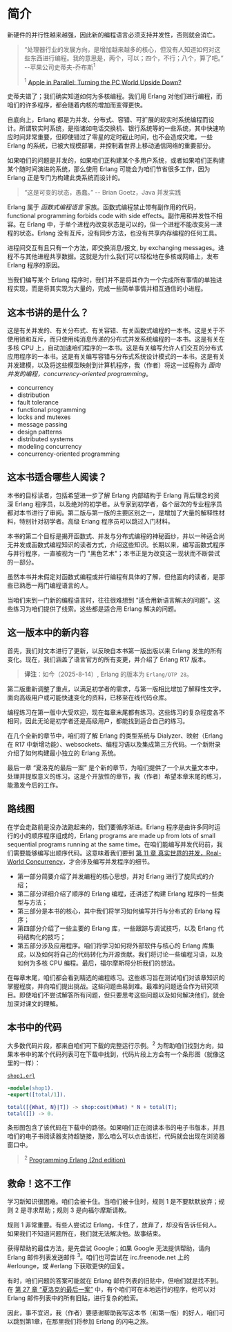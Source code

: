 # 简介


新硬件的并行性越来越强，因此新的编程语言必须支持并发性，否则就会消亡。

> “处理器行业的发展方向，是增加越来越多的核心，但没有人知道如何对这些东西进行编程。我的意思是，两个，可以；四个，不行；八个，算了吧。”  --苹果公司史蒂夫-乔布斯<sup>1</sup>
>
> <sup>1</sup> [Apple in Parallel: Turning the PC World Upside Down?](https://archive.nytimes.com/bits.blogs.nytimes.com/2008/06/10/apple-in-parallel-turning-the-pc-world-upside-down/)

史蒂夫错了；我们确实知道如何为多核编程。我们用 Erlang 对他们进行编程，而咱们的许多程序，都会随着内核的增加而变得更快。


自底向上，Erlang 都是为并发、分布式、容错、可扩展的软实时系统编程而设计。所谓软实时系统，是指诸如电话交换机、银行系统等的一些系统，其中快速响应时间非常重要，但即使错过了零星的定时截止时间，也不会造成灾难。一些 Erlang 的系统，已被大规模部署，并控制着世界上移动通信网络的重要部分。


如果咱们的问题是并发的，如果咱们正构建某个多用户系统，或者如果咱们正构建某个随时间演进的系统，那么使用 Erlang 可能会为咱们节省很多工作，因为 Erlang 正是专门为构建此类系统而设计的。


> “这是可变的状态，愚蠢。” -- Brian Goetz，Java 并发实践


Erlang 属于 *函数式编程语言* 家族。函数式编程禁止带有副作用的代码，functional programming forbids code with side effects。副作用和并发性不相容。在 Erlang 中，于单个进程内改变状态是可以的，但一个进程不能改变另一进程的状态。Erlang 没有互斥，没有同步方法，也没有共享内存编程的任何工具。

进程间交互有且只有一个方法，即交换消息/报文, by exchanging messages。进程不与其他进程共享数据。这就是为什么我们可以轻松地在多核或网络上，发布 Erlang 程序的原因。

当我们编写某个 Erlang 程序时，我们并不是将其作为一个完成所有事情的单独进程实现，而是将其实现为大量的，完成一些简单事情并相互通信的小进程。


## 这本书讲的是什么？

这是有关并发的、有关分布式、有关容错、有关函数式编程的一本书。这是关于不使用锁和互斥，而只使用纯消息传递的分布式并发系统编程的一本书。这是有关在多核 CPU 上，自动加速咱们程序的一本书。这是有关编写允许人们交互的分布式应用程序的一本书。这是有关编写容错与分布式系统设计模式的一本书。这是有关并发建模，以及将这些模型映射到计算机程序，我（作者）将这一过程称为 *面向并发的编程，concurrency-oriented programming*。

- concurrency
- distribution
- fault tolerance
- functional programming
- locks and mutexes
- message passing
- design patterns
- distributed systems
- modeling concurrency
- concurrency-oriented programming


## 这本书适合哪些人阅读？


本书的目标读者，包括希望进一步了解 Erlang 内部结构于 Erlang 背后理念的资深 Erlang 程序员，以及绝对的初学者。从专家到初学者，各个层次的专业程序员都对本书进行了审阅。第二版与第一版的主要区别之一，是增加了大量的解释性材料，特别针对初学者。高级 Erlang 程序员可以跳过入门材料。


本书的第二个目标是揭开函数式、并发与分布式编程的神秘面纱，并以一种适合尚无并发或函数式编程知识的读者方式，介绍这些知识。长期以来，编写函数式程序与并行程序，一直被视为一门 "黑色艺术"；本书正是为改变这一现状而不断尝试的一部分。

虽然本书并未假定对函数式编程或并行编程有具体的了解，但他面向的读者，是那些已熟悉一两门编程语言的人。


当咱们来到一门新的编程语言时，往往很难想到 "适合用新语言解决的问题"。这些练习为咱们提供了线索。这些都是适合用 Erlang 解决的问题。



## 这一版本中的新内容


首先，我们对文本进行了更新，以反映自本书第一版出版以来 Erlang 发生的所有变化。现在，我们涵盖了语言官方的所有变更，并介绍了 Erlang R17 版本。

> **译注**：如今（2025-8-14）, Erlang 的版本为 `Erlang/OTP 28`。 


第二版重新调整了重点，以满足初学者的需求，与第一版相比增加了解释性文字。面向高级用户或可能快速变化的资料，已移至在线代码仓库。


编程练习在第一版中大受欢迎，现在每章末尾都有练习。这些练习的复杂程度各不相同，因此无论是初学者还是高级用户，都能找到适合自己的练习。


在几个全新的章节中，咱们将了解 Erlang 的类型系统与 Dialyzer、映射（Erlang 在 R17 中新增功能）、websockets、编程习语以及集成第三方代码。一个新附录介绍了如何构建最小独立的 Erlang 系统。

最后一章 “夏洛克的最后一案” 是个新的章节，为咱们提供了一个从大量文本中，处理并提取意义的练习。这是个开放性的章节，我（作者）希望本章末尾的练习，能激发今后的工作。


## 路线图


在学会走路前是没办法跑起来的，我们要循序渐进。Erlang 程序是由许多同时运行的小的顺序程序组成的，Erlang programs are made up from lots of small sequential programs running at the same time。在咱们能编写并发代码前，我们需要能够编写出顺序代码。这意味着我们要到 [第 11 章 真实世界的并发，Real-World Concurrency](Ch11-real-world_concurrency.md)，才会涉及编写并发程序的细节。

- 第一部分简要介绍了并发编程的核心思想，并对 Erlang 进行了旋风式的介绍；
- 第二部分详细介绍了顺序的 Erlang 编程，还讲述了构建 Erlang 程序的一些类型与方法；
- 第三部分是本书的核心，其中我们将学习如何编写并行与分布式的 Erlang 程序；
- 第四部分介绍了一些主要的 Erlang 库，一些跟踪与调试技巧，以及 Erlang 代码结构化的技巧；
- 第五部分涉及应用程序。咱们将学习如何将外部软件与核心的 Erlang 库集成，以及如何将自己的代码转化为开源贡献。我们将讨论一些编程习语，以及如何为多核 CPU 编程。最后，福尔摩斯将分析我们的想法。



在每章末尾，咱们都会看到精选的编程练习。这些练习旨在测试咱们对该章知识的掌握程度，并向咱们提出挑战。这些问题由易到难。最难的问题适合作为研究项目。即使咱们不尝试解答所有问题，但只要思考这些问题以及如何解决他们，就会加深对课文的理解。



## 本书中的代码


大多数代码片段，都来自咱们可下载的完整运行示例。<sup>2</sup> 为帮助咱们找到方向，如果本书中的某个代码列表可在下载中找到，代码片段上方会有一个条形图（就像这里的一样）：


[`shop1.erl`](http://media.pragprog.com/titles/jaerlang2/code/shop1.erl)

```erlang
-module(shop1).
-export([total/1]).

total([{What, N}|T]) -> shop:cost(What) * N + total(T);
total([]) -> 0.
```


条形图包含了该代码在下载中的路径。如果咱们正在阅读本书的电子书版本，并且咱们的电子书阅读器支持超链接，那么咱么可以点击该栏，代码就会出现在浏览器窗口中。

> <sup>2</sup> [Programming Erlang (2nd edition)](https://pragprog.com/titles/jaerlang2/programming-erlang-2nd-edition/)


## 救命！这不工作


学习新知识很困难。咱们会被卡住。当咱们被卡住时，规则 1 是不要默默放弃；规则 2 是寻求帮助；规则 3 是向福尔摩斯请教。


规则 1 非常重要。有些人尝试过 Erlang，卡住了，放弃了，却没有告诉任何人。如果我们不知道问题所在，我们就无法解决他。故事结束。

获得帮助的最佳方法，是先尝试 Google；如果 Google 无法提供帮助，请向 Erlang 邮件列表发送邮件 <sup>3</sup>。咱们也可尝试在 irc.freenode.net 上的 #erlounge，或 #erlang 下获取更快的回复。

有时，咱们问题的答案可能就在 Erlang 邮件列表的旧贴中，但咱们就是找不到。在 [第 27 章 “夏洛克的最后一案”](Ch27-sherlock-s_last_case.md) 中，有个咱们可在本地运行的程序，他可以对 Erlang 邮件列表中的所有旧贴，进行复杂的检索。


因此，事不宜迟，我（作者）要感谢帮助我写这本书（和第一版）的好人，咱们可以跳到第1章，在那里我们将参加 Erlang 的闪电之旅。
